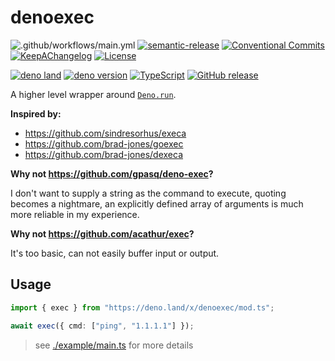 # denoexec

![.github/workflows/main.yml](https://github.com/brad-jones/denoexec/workflows/.github/workflows/main.yml/badge.svg?branch=master)
[![semantic-release](https://img.shields.io/badge/%20%20%F0%9F%93%A6%F0%9F%9A%80-semantic--release-e10079.svg)](https://github.com/semantic-release/semantic-release)
[![Conventional Commits](https://img.shields.io/badge/Conventional%20Commits-1.0.0-yellow.svg)](https://conventionalcommits.org)
[![KeepAChangelog](https://img.shields.io/badge/Keep%20A%20Changelog-1.0.0-%23E05735)](https://keepachangelog.com/)
[![License](https://img.shields.io/github/license/brad-jones/denoexec.svg)](https://github.com/brad-jones/denoexec/blob/master/LICENSE)

[![deno land](http://img.shields.io/badge/available%20on-deno.land/x-lightgrey.svg?logo=deno&labelColor=black)](https://deno.land/x/denoexec)
[![deno version](https://img.shields.io/badge/deno-^1.12.2-lightgrey?logo=deno)](https://github.com/denoland/deno)
[![TypeScript](https://img.shields.io/badge/%3C/%3E-TypeScript-blue.svg)](https://www.typescriptlang.org/)
[![GitHub release](https://img.shields.io/github/release/brad-jones/denoexec.svg)](https://github.com/brad-jones/denoexec/releases)

A higher level wrapper around
[`Deno.run`](https://doc.deno.land/builtin/stable#Deno.run).

**Inspired by:**

- <https://github.com/sindresorhus/execa>
- <https://github.com/brad-jones/goexec>
- <https://github.com/brad-jones/dexeca>

**Why not <https://github.com/gpasq/deno-exec>?**

I don't want to supply a string as the command to execute, quoting becomes a
nightmare, an explicitly defined array of arguments is much more reliable in my
experience.

**Why not <https://github.com/acathur/exec>?**

It's too basic, can not easily buffer input or output.

## Usage

```ts
import { exec } from "https://deno.land/x/denoexec/mod.ts";

await exec({ cmd: ["ping", "1.1.1.1"] });
```

> see [./example/main.ts](./example/main.ts) for more details
